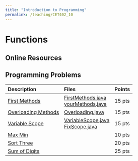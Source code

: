 ```yaml
---
title: "Introduction to Programming"
permalink: /teaching/CET402_10
---
```


# Functions

## Online Resources

## Programming Problems

| Description                                                  | Files                                                                                                                              | Points |
| :----------------------------------------------------------- | :--------------------------------------------------------------------------------------------------------------------------------- | :----- |
| [First Methods](/files/CET402/pdfs/10_FirstMethods.pdf)      | [FirstMethods.java](/files/CET402/java_files/FirstMethods.java) <br> [yourMethods.java](/files/CET402/java_files/yourMethods.java) | 15 pts |
| [Overloading Methods](/files/CET402/pdfs/10_Overloading.pdf) | [Overloading.java](/files/CET402/java_files/Overloading.java)                                                                      | 15 pts |
| [Variable Scope](/files/CET402/pdfs/10_VariableScope.pdf)    | [VariableScope.java](/files/CET402/java_files/VariableScope.java) <br> [FixScope.java](/files/CET402/java_files/FixScope.java)     | 15 pts |
| [Max Min](/files/CET402/pdfs/10_MinMax.pdf)                  |                                                                                                                                    | 10 pts |
| [Sort Three](/files/CET402/pdfs/10_SortThree.pdf)            |                                                                                                                                    | 20 pts |
| [Sum of Digits](/files/CET402/pdfs/10_SumOfDigits.pdf)       |                                                                                                                                    | 25 pts |
